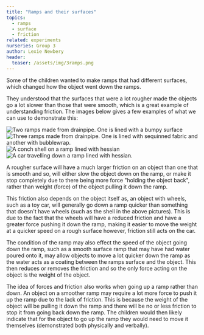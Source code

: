 ```yaml
---
title: "Ramps and their surfaces"
topics:
  - ramps
  - surface
  - friction               
related: experiments     
nurseries: Group 3   
author: Lexie Newbery
header:
  teaser: /assets/img/3ramps.png
---
```

Some of the children wanted to make ramps that had different surfaces, which changed how the object went down the ramps. 

They understood that the surfaces that were a lot rougher made the objects go a lot slower than those that were smooth, which is a great example of understanding friction. The images below gives a few examples of what we can use to demonstrate this: 

![Two ramps made from drainpipe. One is lined with a bumpy surface]({{site.baseurl}}/assets/img/2ramps.png "Bumpy ramp")
![Three ramps made from drainpipe. One is lined with sequinned fabric and another with bubblewrap.]({{site.baseurl}}/assets/img/3ramps.png "Textured ramps")
![A conch shell on a ramp lined with hessian]({{site.baseurl}}/assets/img/shellramp.png "Shell on hessian ramp")
![A car travelling down a ramp lined with hessian.]({{site.baseurl}}/assets/img/carramp.png "Car on hessian ramp")


A rougher surface will have a much larger friction on an object than one that is smooth and so, will either slow the object down on the ramp, or make it stop completely due to there being more force "holding the object back", rather than weight (force) of the object pulling it down the ramp. 

This friction also depends on the object itself as, an object with wheels, such as a toy car, will generally go down a ramp quicker than something that doesn't have wheels (such as the shell in the above pictures). This is due to the fact that the wheels will have a reduced friction and have a greater force pushing it down the ramp, making it easier to move the weight at a quicker speed on a rough surface however, friction still acts on the car. 

The condition of the ramp may also effect the speed of the object going down the ramp, such as a smooth surface ramp that may have had water poured onto it, may allow objects to move a lot quicker down the ramp as the water acts as a coating between the ramps surface and the object. This then reduces or removes the friction and so the only force acting on the object is the weight of the object. 

The idea of forces and friction also works when going up a ramp rather than down. An object on a smoother ramp may require a lot more force to push it up the ramp due to the lack of friction. This is because the weight of the object will be pulling it down the ramp and there will be no or less friction to stop it from going back down the ramp. The children would then likely indicate that for the object to go up the ramp they would need to move it themselves (demonstrated both physically and verbally).


